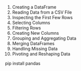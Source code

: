 1. Creating a DataFrame
2. Reading Data from a CSV File
3. Inspecting the First Few Rows
4. Selecting Columns
5. Filtering Rows
6. Creating New Columns
7. Grouping and Aggregating Data
8. Merging DataFrames
9. Handling Missing Data
10. Pivoting and Reshaping Data







pip install pandas